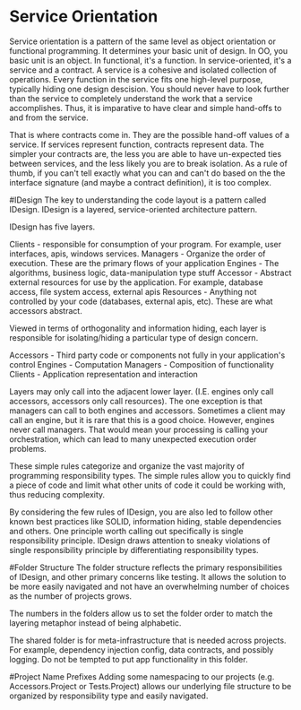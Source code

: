 # Service Orientation

Service orientation is a pattern of the same level as object orientation or functional programming. It determines your basic unit
of design. In OO, you basic unit is an object. In functional, it's a function. In service-oriented, it's a service and a contract. 
A service is a cohesive and isolated collection of operations. Every function in the service fits one high-level purpose, typically hiding one 
design descision. You should never have to look further than the service to completely understand the work that a service accomplishes. Thus,
it is imparative to have clear and simple hand-offs to and from the service.

That is where contracts come in. They are the possible hand-off values of a service. If services represent function, contracts represent data.
The simpler your contracts are, the less you are able to have un-expected ties between services, and the less likely you are to break isolation.
As a rule of thumb, if you can't tell exactly what you can and can't do based on the the interface signature (and maybe a contract definition), it is too complex.

#IDesign
The key to understanding the code layout is a pattern called IDesign.
IDesign is a layered, service-oriented architecture pattern.

IDesign has five layers.

Clients - responsible for consumption of your program. For example, user interfaces, apis, windows services.
Managers - Organize the order of execution. These are the primary flows of your application
Engines - The algorithms, business logic, data-manipulation type stuff
Accessor - Abstract external resources for use by the application. For example, database access, file system access, external apis
Resources - Anything not controlled by your code (databases, external apis, etc). These are what accessors abstract.

Viewed in terms of orthogonality and information hiding, each layer is responsible for isolating/hiding a particular type of design concern.

Accessors - Third party code or components not fully in your application's control
Engines - Computation
Managers - Composition of functionality
Clients - Application representation and interaction

Layers may only call into the adjacent lower layer. (I.E. engines only call accessors, accessors only call resources).
The one exception is that managers can call to both engines and accessors. Sometimes a client may call an engine, but it is rare
that this is a good choice.
However, engines never call managers. That would mean your processing is calling your orchestration, which can lead to many unexpected
execution order problems.

These simple rules categorize and organize the vast majority of programming responsibility types. The simple rules allow you to quickly find
a piece of code and limit what other units of code it could be working with, thus reducing complexity. 

By considering the few rules of IDesign, you are also led to follow other known best practices like SOLID, information hiding, stable dependencies and others.
One principle worth calling out specifically is single responsibility principle. IDesign draws attention to sneaky violations of single responsibility principle
by differentiating responsibility types.


#Folder Structure
The folder structure reflects the primary responsibilities of IDesign, and other primary concerns like testing. 
It allows the solution to be more easily navigated and not have an overwhelming number of choices as the 
number of projects grows.

The numbers in the folders allow us to set the folder order to match the layering metaphor instead of being alphabetic. 

The shared folder is for meta-infrastructure that is needed across projects. For example, dependency injection config, data contracts, and possibly logging. 
Do not be tempted to put app functionality in this folder.

#Project Name Prefixes
Adding some namespacing to our projects (e.g. Accessors.Project or Tests.Project) allows our underlying file structure to
be organized by responsibility type and easily navigated.
